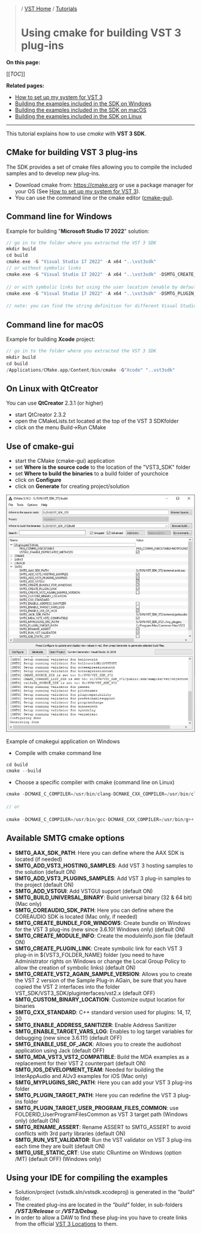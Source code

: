 >/ [VST Home](../) / [Tutorials](Index.md)
>
># Using cmake for building VST 3 plug-ins

**On this page:**

[[_TOC_]]

**Related pages:**

- [How to set up my system for VST 3](../Getting+Started/How+to+setup+my+system.md)
- [Building the examples included in the SDK on Windows](Building+the+examples+included+in+the+SDK+Windows.md)
- [Building the examples included in the SDK on macOS](Building+the+examples+included+in+the+SDK+macOS.md)
- [Building the examples included in the SDK on Linux](Building+the+examples+included+in+the+SDK+Linux.md)

---

This tutorial explains how to use *cmake* with **VST 3 SDK**.

## CMake for building VST 3 plug-ins

The SDK provides a set of cmake files allowing you to compile the included samples and to develop new plug-ins.

- Download cmake from: <https://cmake.org> or use a package manager for your OS (See [How to set up my system for VST 3](../Getting+Started/How+to+setup+my+system.md)).
- You can use the command line or the cmake editor ([cmake-gui](https://cmake.org/download/)).

## Command line for Windows

Example for building "**Microsoft Studio 17 2022**" solution:

``` c++
// go in to the folder where you extracted the VST 3 SDK
mkdir build
cd build
cmake.exe -G "Visual Studio 17 2022" -A x64 "..\vst3sdk"
// or without symbolic links
cmake.exe -G "Visual Studio 17 2022" -A x64 "..\vst3sdk" -DSMTG_CREATE_PLUGIN_LINK=0

// or with symbolic links but using the user location (enable by default), it does not request admin right
cmake.exe -G "Visual Studio 17 2022" -A x64 "..\vst3sdk" -DSMTG_PLUGIN_TARGET_USER_PROGRAM_FILES_COMMON=1

// note: you can find the string definition for different Visual Studio Generators in the cmake online documentation
```

## Command line for macOS

 Example for building **Xcode** project:

``` c++
// go in to the folder where you extracted the VST 3 SDK
mkdir build
cd build
/Applications/CMake.app/Content/bin/cmake -G"Xcode" "..vst3sdk"
```

## On Linux with QtCreator

You can use **QtCreator** 2.3.1 (or higher)

- start QtCreator 2.3.2
- open the CMakeLists.txt located at the top of the VST 3 SDKfolder
- click on the menu Build->Run CMake

## Use of cmake-gui

- start the CMake (cmake-gui) application
- set **Where is the source code** to the location of the "VST3_SDK" folder
- set **Where to build the binaries** to a build folder of yourchoice
- click on **Configure**
- click on **Generate** for creating project/solution


![tutorials_3](../../resources/tutorials_3.jpg)

Example of cmakegui application on Windows

- Compile with cmake command line

``` c++
cd build
cmake --build
```

- Choose a specific compiler with cmake (command line on Linux)

``` c++
cmake -DCMAKE_C_COMPILER=/usr/bin/clang-DCMAKE_CXX_COMPILER=/usr/bin/clang++

// or

cmake -DCMAKE_C_COMPILER=/usr/bin/gcc-DCMAKE_CXX_COMPILER=/usr/bin/g++
```

## Available SMTG cmake options

- **SMTG_AAX_SDK_PATH**: Here you can define where the AAX SDK is located (if needed)
- **SMTG_ADD_VST3_HOSTING_SAMPLES**: Add VST 3 hosting samples to the solution (default ON)
- **SMTG_ADD_VST3_PLUGINS_SAMPLES**: Add VST 3 plug-in samples to the project (default ON)
- **SMTG_ADD_VSTGUI**: Add VSTGUI support (default ON)
- **SMTG_BUILD_UNIVERSAL_BINARY**: Build universal binary (32 & 64 bit) (Mac only)
- **SMTG_COREAUDIO_SDK_PATH**: Here you can define where the COREAUDIO SDK is located (Mac only, if needed)
- **SMTG_CREATE_BUNDLE_FOR_WINDOWS**: Create bundle on Windows for the VST 3 plug-ins (new since 3.6.10! Windows only) (default ON)
- **SMTG_CREATE_MODULE_INFO**: Create the moduleinfo.json file (default ON)
- **SMTG_CREATE_PLUGIN_LINK**: Create symbolic link for each VST 3 plug-in in ${VST3_FOLDER_NAME} folder (you need to have Administrator rights on Windows or change the Local Group Policy to allow the creation of symbolic links) (default ON)
- **SMTG_CREATE_VST2_AGAIN_SAMPLE_VERSION**: Allows you to create the VST 2 version of the Sample Plug-in AGain, be sure that you have copied the VST 2 interfaces into the folder VST_SDK/VST3_SDK/pluginterfaces/vst2.x (default OFF)
- **SMTG_CUSTOM_BINARY_LOCATION**: Customize output location for binaries
- **SMTG_CXX_STANDARD**: C++ standard version used for plugins: 14, 17, 20
- **SMTG_ENABLE_ADDRESS_SANITIZER**: Enable Address Sanitizer
- **SMTG_ENABLE_TARGET_VARS_LOG**: Enables to log target variables for debugging (new since 3.6.11!) (default OFF)
- **SMTG_ENABLE_USE_OF_JACK**: Allows you to create the audiohost application using Jack (default OFF)
- **SMTG_MDA_VST3_VST2_COMPATIBLE**: Build the MDA examples as a replacement for their VST 2 counterpart (default ON)
- **SMTG_IOS_DEVELOPMENT_TEAM**: Needed for building the InterAppAudio and AUv3 examples for iOS (Mac only)
- **SMTG_MYPLUGINS_SRC_PATH**: Here you can add your VST 3 plug-ins folder
- **SMTG_PLUGIN_TARGET_PATH**: Here you can redefine the VST 3 plug-ins folder
- **SMTG_PLUGIN_TARGET_USER_PROGRAM_FILES_COMMON**: use FOLDERID_UserProgramFilesCommon as VST 3 target path (Windows only) (default ON)
- **SMTG_RENAME_ASSERT**: Rename ASSERT to SMTG_ASSERT to avoid conflicts with 3rd party libraries (default ON)
- **SMTG_RUN_VST_VALIDATOR**: Run the VST validator on VST 3 plug-ins each time they are built (default ON)
- **SMTG_USE_STATIC_CRT**: Use static CRuntime on Windows (option /MT) (default OFF) (Windows only)

## Using your IDE for compiling the examples

- Solution/project (vstsdk.sln/vstsdk.xcodeproj) is generated in the *"build"* folder.
- The created plug-ins are located in the *"build"* folder, in sub-folders ***/VST3/Release*** or ***/VST3/Debug***.
- In order to allow a DAW to find these plug-ins you have to create links from the official [VST 3 Locations](../Technical+Documentation/Locations+Format/Index.html) to them.
